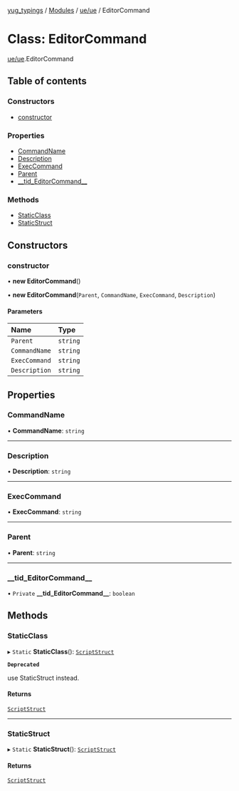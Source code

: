 [yug_typings](../README.md) / [Modules](../modules.md) / [ue/ue](../modules/ue_ue.md) / EditorCommand

# Class: EditorCommand

[ue/ue](../modules/ue_ue.md).EditorCommand

## Table of contents

### Constructors

- [constructor](ue_ue.EditorCommand.md#constructor)

### Properties

- [CommandName](ue_ue.EditorCommand.md#commandname)
- [Description](ue_ue.EditorCommand.md#description)
- [ExecCommand](ue_ue.EditorCommand.md#execcommand)
- [Parent](ue_ue.EditorCommand.md#parent)
- [\_\_tid\_EditorCommand\_\_](ue_ue.EditorCommand.md#__tid_editorcommand__)

### Methods

- [StaticClass](ue_ue.EditorCommand.md#staticclass)
- [StaticStruct](ue_ue.EditorCommand.md#staticstruct)

## Constructors

### constructor

• **new EditorCommand**()

• **new EditorCommand**(`Parent`, `CommandName`, `ExecCommand`, `Description`)

#### Parameters

| Name | Type |
| :------ | :------ |
| `Parent` | `string` |
| `CommandName` | `string` |
| `ExecCommand` | `string` |
| `Description` | `string` |

## Properties

### CommandName

• **CommandName**: `string`

___

### Description

• **Description**: `string`

___

### ExecCommand

• **ExecCommand**: `string`

___

### Parent

• **Parent**: `string`

___

### \_\_tid\_EditorCommand\_\_

• `Private` **\_\_tid\_EditorCommand\_\_**: `boolean`

## Methods

### StaticClass

▸ `Static` **StaticClass**(): [`ScriptStruct`](ue_ue.ScriptStruct.md)

**`Deprecated`**

use StaticStruct instead.

#### Returns

[`ScriptStruct`](ue_ue.ScriptStruct.md)

___

### StaticStruct

▸ `Static` **StaticStruct**(): [`ScriptStruct`](ue_ue.ScriptStruct.md)

#### Returns

[`ScriptStruct`](ue_ue.ScriptStruct.md)
